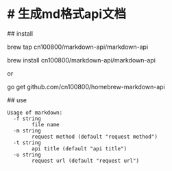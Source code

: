 # # 生成md格式api文档
## install

brew tap cn100800/markdown-api/markdown-api

brew install cn100800/markdown-api/markdown-api

or

go get github.com/cn100800/homebrew-markdown-api

## use

```shell
Usage of markdown:
  -f string
    	file name
  -m string
    	request method (default "request method")
  -t string
    	api title (default "api title")
  -u string
    	request url (default "request url")
```



